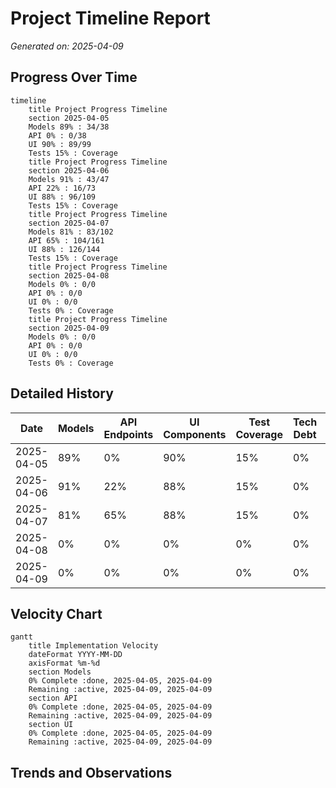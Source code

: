 # Project Timeline Report

_Generated on: 2025-04-09_

## Progress Over Time

```mermaid
timeline
    title Project Progress Timeline
    section 2025-04-05
    Models 89% : 34/38
    API 0% : 0/38
    UI 90% : 89/99
    Tests 15% : Coverage
    title Project Progress Timeline
    section 2025-04-06
    Models 91% : 43/47
    API 22% : 16/73
    UI 88% : 96/109
    Tests 15% : Coverage
    title Project Progress Timeline
    section 2025-04-07
    Models 81% : 83/102
    API 65% : 104/161
    UI 88% : 126/144
    Tests 15% : Coverage
    title Project Progress Timeline
    section 2025-04-08
    Models 0% : 0/0
    API 0% : 0/0
    UI 0% : 0/0
    Tests 0% : Coverage
    title Project Progress Timeline
    section 2025-04-09
    Models 0% : 0/0
    API 0% : 0/0
    UI 0% : 0/0
    Tests 0% : Coverage
```

## Detailed History

| Date | Models | API Endpoints | UI Components | Test Coverage | Tech Debt | Phase |
|------|--------|--------------|--------------|--------------|-----------|-------|
| 2025-04-05 | 89% | 0% | 90% | 15% | 0% | mid_development |
| 2025-04-06 | 91% | 22% | 88% | 15% | 0% | mid_development |
| 2025-04-07 | 81% | 65% | 88% | 15% | 0% | late_development |
| 2025-04-08 | 0% | 0% | 0% | 0% | 0% | planning |
| 2025-04-09 | 0% | 0% | 0% | 0% | 0% | planning |

## Velocity Chart

```mermaid
gantt
    title Implementation Velocity
    dateFormat YYYY-MM-DD
    axisFormat %m-%d
    section Models
    0% Complete :done, 2025-04-05, 2025-04-09
    Remaining :active, 2025-04-09, 2025-04-09
    section API
    0% Complete :done, 2025-04-05, 2025-04-09
    Remaining :active, 2025-04-09, 2025-04-09
    section UI
    0% Complete :done, 2025-04-05, 2025-04-09
    Remaining :active, 2025-04-09, 2025-04-09
```

## Trends and Observations

